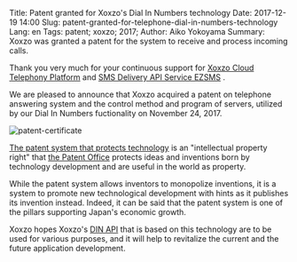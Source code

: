 Title: Patent granted for Xoxzo's Dial In Numbers technology
Date: 2017-12-19 14:00
Slug: patent-granted-for-telephone-dial-in-numbers-technology
Lang: en
Tags: patent; xoxzo; 2017;
Author: Aiko Yokoyama
Summary: Xoxzo was granted a patent for the system to receive and process incoming calls.

Thank you very much for your continuous support for [Xoxzo Cloud Telephony Platform](https://www.xoxzo.com/en/) and 
[SMS Delivery API Service EZSMS](https://www.ezsms.biz/ja/) .

We are pleased to announce that Xoxzo acquired a patent on telephone answering system and the
control method and program of servers, utilized by our Dial In Numbers
fuctionality on November 24, 2017.

![patent-certificate](/images/patent.jpg)

[The patent system that protects technology](https://www.jpo.go.jp/beginner/beginner_03.html) is 
an "intellectual property right" that 
[the Patent Office](https://www.jpo.go.jp/index.htm) protects ideas and inventions 
born by technology development and are useful in the world as property.

While the patent system allows inventors to monopolize inventions, 
it is a system to promote new technological development with hints as it publishes its invention instead.
Indeed, it can be said that the patent system is one of the pillars supporting Japan's economic growth.

Xoxzo hopes Xoxzo's [DIN API](https://www.xoxzo.com/en/about/voice-api/#din)
that is based on this technology are to be used for various purposes, 
and it will help to revitalize the current and the future application development.
